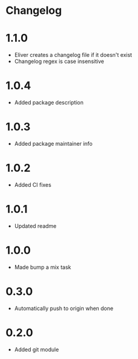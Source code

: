 # Changelog

# 1.1.0
* Eliver creates a changelog file if it doesn't exist
* Changelog regex is case insensitive

# 1.0.4
* Added package description

# 1.0.3
* Added package maintainer info

# 1.0.2
* Added CI fixes

# 1.0.1
* Updated readme

# 1.0.0
* Made bump a mix task

# 0.3.0
* Automatically push to origin when done

# 0.2.0
* Added git module

